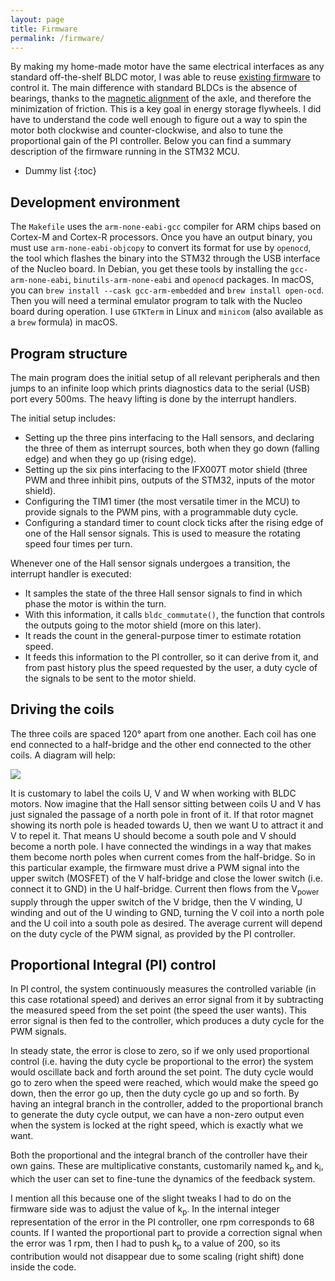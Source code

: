 ```yaml
---
layout: page
title: Firmware
permalink: /firmware/
---
```


By making my home-made motor have the same electrical interfaces as any standard
off-the-shelf BLDC motor, I was able to reuse [existing
firmware](https://github.com/a-sc/Flywheel/tree/main/firmware) to control it.
The main difference with standard BLDCs is the absence of bearings, thanks to
the [magnetic alignment](mechanics.md) of the axle, and therefore the
minimization of friction. This is a key goal in energy storage flywheels. I did
have to understand the code well enough to figure out a way to spin the motor
both clockwise and counter-clockwise, and also to tune the proportional gain of
the PI controller. Below you can find a summary description of the firmware
running in the STM32 MCU.

* Dummy list
{:toc}

## Development environment

The `Makefile` uses the `arm-none-eabi-gcc` compiler for ARM chips based on
Cortex-M and Cortex-R processors. Once you have an output binary, you must use
`arm-none-eabi-objcopy` to convert its format for use by `openocd`, the tool
which flashes the binary into the STM32 through the USB interface of the Nucleo
board. In Debian, you get these tools by installing the `gcc-arm-none-eabi`,
`binutils-arm-none-eabi` and `openocd` packages. In macOS, you can `brew install
--cask gcc-arm-embedded` and `brew install open-ocd`. Then you will need a
terminal emulator program to talk with the Nucleo board during operation. I use
`GTKTerm` in Linux and `minicom` (also available as a `brew` formula) in macOS.

## Program structure

The main program does the initial setup of all relevant peripherals and then
jumps to an infinite loop which prints diagnostics data to the serial (USB) port
every 500ms. The heavy lifting is done by the interrupt handlers.

The initial setup includes:

* Setting up the three pins interfacing to the Hall sensors, and declaring the
  three of them as interrupt sources, both when they go down (falling edge) and
  when they go up (rising edge).
* Setting up the six pins interfacing to the IFX007T motor shield (three PWM and
  three inhibit pins, outputs of the STM32, inputs of the motor shield).
* Configuring the TIM1 timer (the most versatile timer in the MCU) to provide
  signals to the PWM pins, with a programmable duty cycle.
* Configuring a standard timer to count clock ticks after the rising edge of one
  of the Hall sensor signals. This is used to measure the rotating speed four
  times per turn.
  
Whenever one of the Hall sensor signals undergoes a transition, the interrupt
handler is executed:

* It samples the state of the three Hall sensor signals to find in which phase
  the motor is within the turn.
* With this information, it calls `bldc_commutate()`, the function that controls
the outputs going to the motor shield (more on this later).
* It reads the count in the general-purpose timer to estimate rotation speed.
* It feeds this information to the PI controller, so it can derive from it, and
  from past history plus the speed requested by the user, a duty cycle of the
  signals to be sent to the motor shield. 

## Driving the coils

The three coils are spaced 120° apart from one another. Each coil has one end
connected to a half-bridge and the other end connected to the other coils. A
diagram will help:

![](../assets/images/coil_control.png)

It is customary to label the coils U, V and W when working with BLDC motors. Now
imagine that the Hall sensor sitting between coils U and V has just signaled the
passage of a north pole in front of it. If that rotor magnet showing its north
pole is headed towards U, then we want U to attract it and V to repel it. That
means U should become a south pole and V should become a north pole. I have
connected the windings in a way that makes them become north poles when current
comes from the half-bridge. So in this particular example, the firmware must
drive a PWM signal into the upper switch (MOSFET) of the V half-bridge and close
the lower switch (i.e. connect it to GND) in the U half-bridge. Current then
flows from the V<sub>power</sub> supply through the upper switch of the V
bridge, then the V winding, U winding and out of the U winding to GND, turning
the V coil into a north pole and the U coil into a south pole as desired. The
average current will depend on the duty cycle of the PWM signal, as provided by
the PI controller.

## Proportional Integral (PI) control

In PI control, the system continuously measures the controlled variable (in this
case rotational speed) and derives an error signal from it by subtracting the
measured speed from the set point (the speed the user wants). This error signal
is then fed to the controller, which produces a duty cycle for the PWM signals.

In steady state, the error is close to zero, so if we only used proportional
control (i.e. having the duty cycle be proportional to the error) the system
would oscillate back and forth around the set point. The duty cycle would go to
zero when the speed were reached, which would make the speed go down, then the
error go up, then the duty cycle go up and so forth. By having an integral
branch in the controller, added to the proportional branch to generate the duty
cycle output, we can have a non-zero output even when the system is locked at
the right speed, which is exactly what we want.

Both the proportional and the integral branch of the controller have their own
gains. These are multiplicative constants, customarily named k<sub>p</sub> and
k<sub>i</sub>, which the user can set to fine-tune the dynamics of the feedback
system.

I mention all this because one of the slight tweaks I had to do on the firmware
side was to adjust the value of k<sub>p</sub>. In the internal integer
representation of the error in the PI controller, one rpm corresponds to 68
counts. If I wanted the proportional part to provide a correction signal when
the error was 1 rpm, then I had to push k<sub>p</sub> to a value of 200, so its
contribution would not disappear due to some scaling (right shift) done inside
the code.
